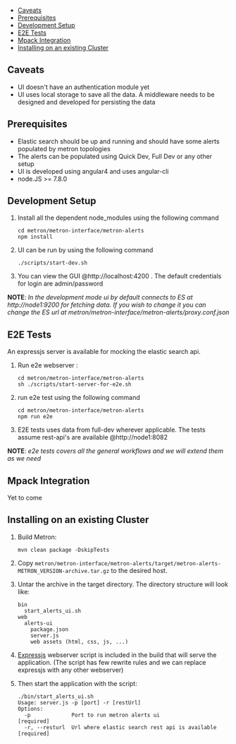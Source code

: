 - [Caveats](#caveats)
- [Prerequisites](#prerequisites)
- [Development Setup](#development-setup)
- [E2E Tests](#e2e-tests)
- [Mpack Integration](#mpack-integration)
- [Installing on an existing Cluster](#installing-on-an-existing-cluster)

## Caveats
* UI doesn't have an authentication module yet
* UI uses local storage to save all the data.  A middleware needs to be designed and developed for persisting the data

## Prerequisites
* Elastic search should be up and running and should have some alerts populated by metron topologies
* The alerts can be populated using Quick Dev, Full Dev  or any other setup
* UI is developed using angular4 and uses angular-cli
* node.JS >= 7.8.0

## Development Setup

1. Install all the dependent node_modules using the following command
    ```
    cd metron/metron-interface/metron-alerts
    npm install
    ```
1. UI can be run by using the following command
    ```
    ./scripts/start-dev.sh
    ```
1. You can view the GUI @http://localhost:4200 . The default credentials for login are admin/password

**NOTE**: *In the development mode ui by default connects to ES at http://node1:9200 for fetching data. If you wish to change it you can change the ES url at metron/metron-interface/metron-alerts/proxy.conf.json*

## E2E Tests

An expressjs server is available for mocking the elastic search api.

1. Run e2e webserver :
    ```
    cd metron/metron-interface/metron-alerts
    sh ./scripts/start-server-for-e2e.sh
    ```

1. run e2e test using the following command
    ```
    cd metron/metron-interface/metron-alerts
    npm run e2e
    ```

1. E2E tests uses data from full-dev wherever applicable. The tests assume rest-api's are available @http://node1:8082

**NOTE**: *e2e tests covers all the general workflows and we will extend them as we need*

## Mpack Integration
Yet to come

## Installing on an existing Cluster
1. Build Metron:
    ```
    mvn clean package -DskipTests
    ```

1. Copy `metron/metron-interface/metron-alerts/target/metron-alerts-METRON_VERSION-archive.tar.gz` to the desired host.

1. Untar the archive in the target directory.  The directory structure will look like:
    ```
    bin
      start_alerts_ui.sh
    web
      alerts-ui
        package.json
        server.js
        web assets (html, css, js, ...)
    ```

1. [Expressjs](https://github.com/expressjs/express) webserver script is included in the build that will serve the application. (The script has few rewrite rules and we can replace expressjs with any other webserver)

1. Then start the application with the script:
    ```
    ./bin/start_alerts_ui.sh
    Usage: server.js -p [port] -r [restUrl]
    Options:
      -p             Port to run metron alerts ui                [required]
      -r, --resturl  Url where elastic search rest api is available  [required]
    ```
